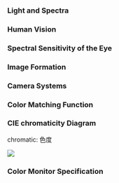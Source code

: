 ### Light and Spectra

### Human Vision

### Spectral Sensitivity of the Eye

### Image Formation

### Camera Systems

### Color Matching Function

### CIE chromaticity Diagram

chromatic: 色度

![](https://upload.wikimedia.org/wikipedia/commons/thumb/6/60/CIE1931xy_CIERGB.svg/495px-CIE1931xy_CIERGB.svg.png)

### Color Monitor Specification







